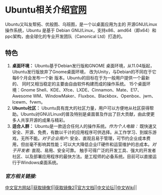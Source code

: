 # Ubuntu相关介绍[官网](http://cn.ubuntu.com/)

Ubuntu又叫友帮拓、优般图、乌班图，是一个以桌面应用为主的
开源GNU/Linux操作系统，Ubuntu 是基于
Debian GNU/Linux，支持x86、amd64（即x64）和ppc架构，由全球化的专业开发团队（Canonical Ltd）打造的。

## 特色

1. **桌面环境：** Ubuntu基于Debian发行版和GNOME
桌面环境，从11.04版起，Ubuntu发行版放弃了Gnome桌面环境，
改为Unity，与Debian的不同在于它每6个月会发布一个新
版本。Ubuntu的目标在于为一般用户提供一个最新的、
同时又相当稳定的主要由自由软件构建而成的操作系统。
15个桌面环境：Gnome Shell、KDE、Xfce、LXDE、Cinnamon、Mate、E17、Awesome WM、WindowMaker、Fluxbox、Blackbox、Openbox、jwm、Icewm、fvwm。
1. **Ubuntu社区：** Ubuntu具有庞大的社区力量，用户可以方便地从社区获得帮助。Ubuntu对GNU/Linux的普及特别是桌面普及作出了巨大贡献，由此使更多人共享开源的成果与精彩。
1. **适合人群：** Ubuntu是一款适合任何人的操作系统。*作为个人电脑：* 既快速又安全、开源、免费，有数以千计的应用程序可供选择。从工作学习、到娱乐游戏，无所不能。*对于企业用户:* 安全、直观且易于管理，可节约企业成本费用，但丝毫不影响其性能；可以大大降低企业IT硬件和运营维护的总成本。*对于开发者:* 直观、易用、安全可靠。 触手可得广泛的开发工具、强大的开发者社区、以及部署应用程序的最快方法。是工程师的必备系统。目前可以直接运行于Windows桌面系统。

### ***官方相关链接:***

[中文官方网站](http://cn.ubuntu.com/?_ga=2.264388422.817942709.1512952126-2009246776.1512952126)||[获取镜像1](http://cn.ubuntu.com/download/)||[获取镜像2](https://www.ubuntu.com/download)||[官方文档](http://people.ubuntu.com/~happyaron/ubuntu-docs/)||[中文论坛](http://forum.ubuntu.org.cn/)||[中文Wiki](http://wiki.ubuntu.org.cn/%E9%A6%96%E9%A1%B5)||
